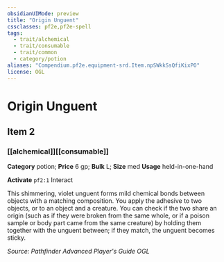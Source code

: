 ```yaml
---
obsidianUIMode: preview
title: "Origin Unguent"
cssclasses: pf2e,pf2e-spell
tags:
  - trait/alchemical
  - trait/consumable
  - trait/common
  - category/potion
aliases: "Compendium.pf2e.equipment-srd.Item.npSWkkSsQfiKixPO"
license: OGL
---
```

# Origin Unguent
## Item 2
### [[alchemical]][[consumable]]

**Category** potion; 
**Price** 6 gp; 
**Bulk** L; **Size** med
**Usage** held-in-one-hand

**Activate** `pf2:1` Interact

This shimmering, violet unguent forms mild chemical bonds between objects with a matching composition. You apply the adhesive to two objects, or to an object and a creature. You can check if the two share an origin (such as if they were broken from the same whole, or if a poison sample or body part came from the same creature) by holding them together with the unguent between; if they match, the unguent becomes sticky.

*Source: Pathfinder Advanced Player's Guide*
*OGL*